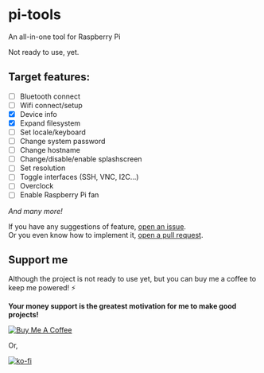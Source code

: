 # pi-tools
An all-in-one tool for Raspberry Pi

Not ready to use, yet.

## Target features:

- [ ] Bluetooth connect
- [ ] Wifi connect/setup
- [x] Device info
- [x] Expand filesystem 
- [ ] Set locale/keyboard
- [ ] Change system password
- [ ] Change hostname
- [ ] Change/disable/enable splashscreen
- [ ] Set resolution
- [ ] Toggle interfaces (SSH, VNC, I2C...)
- [ ] Overclock
- [ ] Enable Raspberry Pi fan

*And many more!*

If you have any suggestions of feature, [open an issue](https://github.com/cycool29/pi-tools/issues/new).  
Or you even know how to implement it, [open a pull request](https://github.com/cycool29/pi-tools/pull/new).

## Support me

Although the project is not ready to use yet, but you can buy me a coffee to keep me powered! ⚡

<!--- If you like pi-tools and it help you in configuring your Raspberry Pi, or just brings you happy feelings, please show your support ! --->

**Your money support is the greatest motivation for me to make good projects!**

<a href="https://www.buymeacoffee.com/cycool29" target="_blank"><img src="https://camo.githubusercontent.com/c3f856bacd5b09669157ed4774f80fb9d8622dd45ce8fdf2990d3552db99bd27/68747470733a2f2f7777772e6275796d6561636f666665652e636f6d2f6173736574732f696d672f637573746f6d5f696d616765732f6f72616e67655f696d672e706e67" alt="Buy Me A Coffee"></a> 

Or, 

[![ko-fi](https://ko-fi.com/img/githubbutton_sm.svg)](https://ko-fi.com/cycool29)
